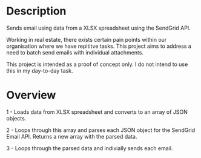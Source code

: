 # Description
Sends email using data from a XLSX spreadsheet using the SendGrid API.

Working in real estate, there exists certain pain points within our organisation where we have repititve tasks. 
This project aims to address a need to batch send emails with individual attachments.

This project is intended as a proof of concept only. I do not intend to use this in my day-to-day task.

# Overview
1 - Loads data from XLSX spreadsheet and converts to an array of JSON objects.

2 - Loops through this array and parses each JSON object for the SendGrid Email API. Returns a new array with the parsed data.

3 - Loops through the parsed data and indivially sends each email.

